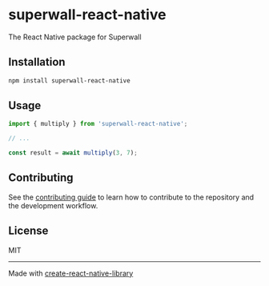 # superwall-react-native

The React Native package for Superwall

## Installation

```sh
npm install superwall-react-native
```

## Usage

```js
import { multiply } from 'superwall-react-native';

// ...

const result = await multiply(3, 7);
```

## Contributing

See the [contributing guide](CONTRIBUTING.md) to learn how to contribute to the repository and the development workflow.

## License

MIT

---

Made with [create-react-native-library](https://github.com/callstack/react-native-builder-bob)
